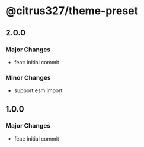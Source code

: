 # @citrus327/theme-preset

## 2.0.0

### Major Changes

- feat: initial commit

### Minor Changes

- support esm import

## 1.0.0

### Major Changes

- feat: initial commit
